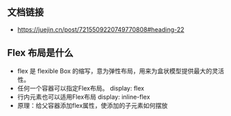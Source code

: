 ## 文档链接
- https://juejin.cn/post/7215509220749770808#heading-22

## Flex 布局是什么
- flex 是 flexible Box 的缩写，意为弹性布局，用来为盒状模型提供最大的灵活性。
- 任何一个容器可以指定Flex布局。 display: flex
- 行内元素也可以适用Flex布局  display: inline-flex
- 原理：给父容器添加flex属性，使添加的子元素如何摆放


